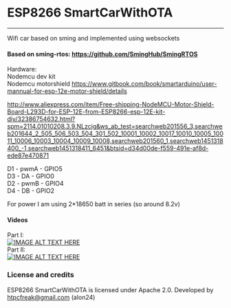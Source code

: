 # ESP8266 SmartCarWithOTA
------

Wifi car based on sming and implemented using websockets

#### Based on sming-rtos: https://github.com/SmingHub/SmingRTOS

Hardware: </br>
Nodemcu dev kit </br>
Nodemcu motorshield https://www.gitbook.com/book/smartarduino/user-mannual-for-esp-12e-motor-shield/details

http://www.aliexpress.com/item/Free-shipping-NodeMCU-Motor-Shield-Board-L293D-for-ESP-12E-from-ESP8266-esp-12E-kit-diy/32386754632.html?spm=2114.01010208.3.9.NLzcjg&ws_ab_test=searchweb201556_3,searchweb201644_2_505_506_503_504_301_502_10001_10002_10017_10010_10005_10011_10006_10003_10004_10009_10008,searchweb201560_1,searchweb1451318400_-1,searchweb1451318411_6451&btsid=d34d00de-f559-491e-af8d-ede87e470871

D1 - pwmA - GPIO5</br>
D3 - DA  - GPIO0</br>
D2 - pwmB - GPIO4</br>
D4 - DB - GPIO2</br>

For power I am using 2*18650 batt in series (so around 8.2v)

#### Videos

Part I:</br>
[![IMAGE ALT TEXT HERE](http://img.youtube.com/vi/SP16IC3cjSQ/0.jpg)](https://www.youtube.com/watch?v=SP16IC3cjSQ)
</br>
Part II:</br>
[![IMAGE ALT TEXT HERE](http://img.youtube.com/vi/6NuD5W3aYoI/0.jpg)](https://www.youtube.com/watch?v=6NuD5W3aYoI)
</br>

### License and credits

ESP8266 SmartCarWithOTA is licensed under Apache 2.0.
Developed by htpcfreak@gmail.com (alon24)
